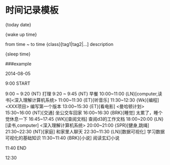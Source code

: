 时间记录模板
====================
{today date}

{wake up time}

from time ~ to time {class}[tag1|tag2|...]  description

{sleep time}



###example

2014-08-05

9:00 START

9:00 ~ 9:20 {NT} 打理
9:20 ~ 9:45 {NT} 早餐
10:00~11:00 {LN}[computer,读书]<深入理解计算机系统>
11:00~11:30 {ET}[听音乐]
11:30~12:30 {Wk}[编程] <XXX项目> 编写第一个版本
13:00~15:30 {ET}[看电影] <曼哈顿计划>
15:30~16:00 {NT}[交通] 坐公交车回家
16:00~16:30 {BRK}[睡觉] 太累了，睡个觉休息一下
16:45~17:45 {WK}[查阅文档] 查阅d3的工作文档
18:00~20:00 {LN}[读书,computer] <深入理解计算机系统>
20:00~21:00 {SPR}[健身,跳绳]
21:30~22:30 {NT}[家庭] 和家里人聊天
22:30~11:30 {LN}[数据可视化] 学习数据可视化的基础知识
11:30~11:40 {BRK}[小说] 阅读玄幻小说

11:40 END



12:30
